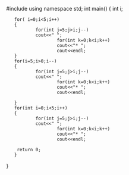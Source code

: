 #include <iostream>
using namespace std;
int main()
{
int i;

       for( i=0;i<5;i++)
       {
               for(int j=5;j>i;j--)
               cout<<" ";
                       for(int k=0;k<i;k++)
                       cout<<"* ";
                       cout<<endl;
       }
       for(i=5;i>0;i--)
       {
               for(int j=5;j>i;j--)
               cout<<" ";
                       for(int k=0;k<i;k++)
                       cout<<"* ";
                       cout<<endl;
                      
       }
       for(int i=0;i<5;i++)
       {
               for(int j=5;j>i;j--)
               cout<<" ";
                       for(int k=0;k<i;k++)
                       cout<<"* ";
                       cout<<endl;
                       
        return 0;
       } 
}
	
